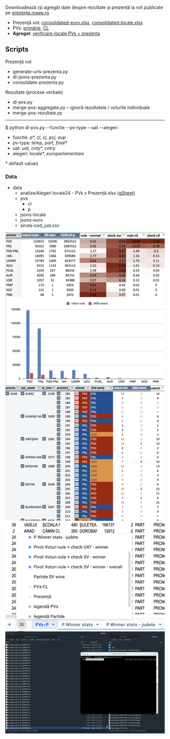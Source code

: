 Downloadează (și agregă) date despre rezultate și prezență la vot publicate pe [prezenta.roaep.ro](https://prezenta.roaep.ro/) 


- Prezență vot: [consolidated-euro.xlsx](https://docs.google.com/spreadsheets/d/1Rynf1Ns5H1-j0RVtdlvD71mYWL09_B4i/edit?usp=sharing&ouid=110866595781073302984&rtpof=true&sd=true), [consolidated-locale.xlsx](https://docs.google.com/spreadsheets/d/1Ryn5gShIYUN3hjcrSUZurkZBfEQJVHyA/edit?usp=drive_link&ouid=110866595781073302984&rtpof=true&sd=true)    
- PVs: [primărie](https://docs.google.com/spreadsheets/d/1SJQjSnJlN1IeoQ38sXAIBM2LBtrj5Wo_/edit?usp=drive_link&ouid=110866595781073302984), [CL](https://docs.google.com/spreadsheets/d/1SJwARd3E-GEqKiwMhnlfMQP3ayxH11dQ/edit?usp=drive_link&ouid=110866595781073302984) 
- **Agregat**: [verificare-locale PVs + prezenta](https://docs.google.com/spreadsheets/d/1S4K92YJPrIUTOYLAEWafUJvKp04XojPg/edit?gid=1765616260)

## Scripts

Prezență vot
- generate-urls-prezenta.py
- dl-jsons-prezenta.py
- consolidate-prezenta.py

Rezultate (procese verbale)
- dl-pvs.py
- merge-pvs-aggregate.py – ignoră rezultatele / voturile individuale
- merge-pvs-rezultate.py

----

$ python dl-pvs.py --functie <functie> --pv-type <pv-type> --uat <uat> --alegeri <alegeri> 

- functie: _p*, cl, cj, pcj, eup_
- pv-type: _temp, part, final*_ 
- uat: _uat, cnty*, cntry_ 
- alegeri: _locale*, europarlamentare_ 

\* default values

### Data
- data
    - analize/Alegeri locale24 - PVs x Prezență.xlsx ([gSheet](https://docs.google.com/spreadsheets/d/1S4K92YJPrIUTOYLAEWafUJvKp04XojPg)) 
    - pvs
        - cl
        - p
    - jsons-locale
    - jsons-euro
    - siruta-cod_jud.csv

![voturi nule](assets/chart-v-nule.png)
![pivot 1](assets/pivot-p1.png)
![detaliu 1](assets/detaliu-xlsx.png)
![dl data](assets/dl-prezenta.aep.ro.gif)